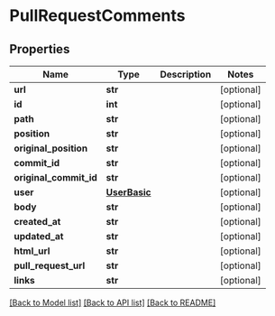 # PullRequestComments

## Properties
Name | Type | Description | Notes
------------ | ------------- | ------------- | -------------
**url** | **str** |  | [optional] 
**id** | **int** |  | [optional] 
**path** | **str** |  | [optional] 
**position** | **str** |  | [optional] 
**original_position** | **str** |  | [optional] 
**commit_id** | **str** |  | [optional] 
**original_commit_id** | **str** |  | [optional] 
**user** | [**UserBasic**](UserBasic.md) |  | [optional] 
**body** | **str** |  | [optional] 
**created_at** | **str** |  | [optional] 
**updated_at** | **str** |  | [optional] 
**html_url** | **str** |  | [optional] 
**pull_request_url** | **str** |  | [optional] 
**links** | **str** |  | [optional] 

[[Back to Model list]](../README.md#documentation-for-models) [[Back to API list]](../README.md#documentation-for-api-endpoints) [[Back to README]](../README.md)

